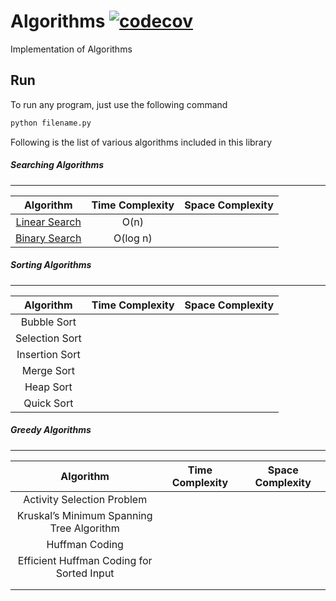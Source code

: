 # Algorithms [![codecov](https://codecov.io/gh/fahadkaleem/Algorithms/branch/master/graph/badge.svg)](https://codecov.io/gh/fahadkaleem/Algorithms)
Implementation of Algorithms

## Run
To run any program, just use the following command
```python
python filename.py
```


Following is the list of various algorithms included in this library
##### Searching Algorithms
___
| Algorithm  |Time Complexity   | Space Complexity  |
|:---:|:---:|:---:|
|[Linear Search](https://github.com/fahadkaleem/algorithms/blob/master/algorithms/searching/linear_search.py)  |O(n)   |   |
|[Binary Search](https://github.com/fahadkaleem/algorithms/blob/master/algorithms/searching/binary_search.py)   | O(log n)   |   |

##### Sorting Algorithms
___
| Algorithm  |Time Complexity   | Space Complexity  |
|:---:|:---:|:---:|
|Bubble Sort |    |   |
|Selection Sort   |   |   |
|Insertion Sort   |   |   |
|Merge Sort   |   |   |
|Heap Sort   |   |   |
|Quick Sort   |   |   |


##### Greedy Algorithms
___
| Algorithm  |Time Complexity   | Space Complexity  |
|:---:|:---:|:---:|
|Activity Selection Problem |    |   |
|Kruskal’s Minimum Spanning Tree Algorithm  |   |   |
|Huffman Coding   |   |   |
|Efficient Huffman Coding for Sorted Input   |   |   |
|   |   |   |
|   |   |   |
